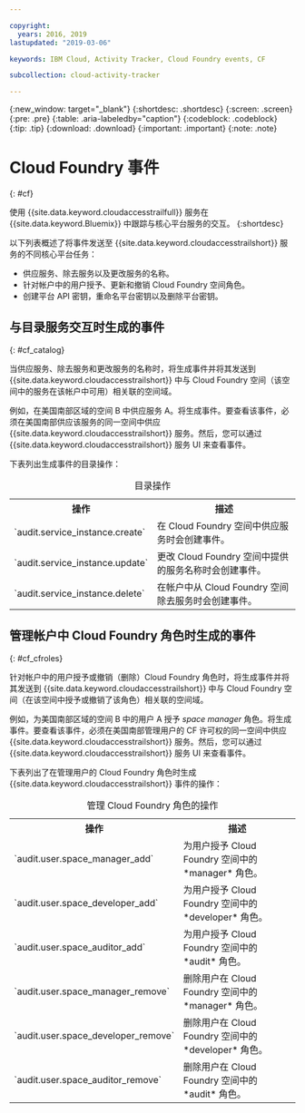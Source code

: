 ```yaml
---

copyright:
  years: 2016, 2019
lastupdated: "2019-03-06"

keywords: IBM Cloud, Activity Tracker, Cloud Foundry events, CF

subcollection: cloud-activity-tracker

---
```


{:new_window: target="_blank"}
{:shortdesc: .shortdesc}
{:screen: .screen}
{:pre: .pre}
{:table: .aria-labeledby="caption"}
{:codeblock: .codeblock}
{:tip: .tip}
{:download: .download}
{:important: .important}
{:note: .note}


# Cloud Foundry 事件
{: #cf}

使用 {{site.data.keyword.cloudaccesstrailfull}} 服务在 {{site.data.keyword.Bluemix}} 中跟踪与核心平台服务的交互。
{:shortdesc}


以下列表概述了将事件发送至 {{site.data.keyword.cloudaccesstrailshort}} 服务的不同核心平台任务： 

* 供应服务、除去服务以及更改服务的名称。
* 针对帐户中的用户授予、更新和撤销 Cloud Foundry 空间角色。
* 创建平台 API 密钥，重命名平台密钥以及删除平台密钥。


## 与目录服务交互时生成的事件
{: #cf_catalog}

当供应服务、除去服务和更改服务的名称时，将生成事件并将其发送到 {{site.data.keyword.cloudaccesstrailshort}} 中与 Cloud Foundry 空间（该空间中的服务在该帐户中可用）相关联的空间域。 

例如，在美国南部区域的空间 B 中供应服务 A。将生成事件。要查看该事件，必须在美国南部供应该服务的同一空间中供应 {{site.data.keyword.cloudaccesstrailshort}} 服务。然后，您可以通过 {{site.data.keyword.cloudaccesstrailshort}} 服务 UI 来查看事件。

下表列出生成事件的目录操作：

<table>
  <caption>目录操作</caption>
  <tr>
    <th>操作</th>
	  <th>描述</th>
  <tr>
  <tr>
    <td>`audit.service_instance.create`</td>
	<td>在 Cloud Foundry 空间中供应服务时会创建事件。</td>
  </tr>
  <tr>
    <td>`audit.service_instance.update`</td>
	<td>更改 Cloud Foundry 空间中提供的服务名称时会创建事件。</td>
  </tr>
  <tr>
    <td>`audit.service_instance.delete`</td>
	<td>在帐户中从 Cloud Foundry 空间除去服务时会创建事件。</td>
  </tr>
</table>


 	

## 管理帐户中 Cloud Foundry 角色时生成的事件
{: #cf_cfroles} 

针对帐户中的用户授予或撤销（删除）Cloud Foundry 角色时，将生成事件并将其发送到 {{site.data.keyword.cloudaccesstrailshort}} 中与 Cloud Foundry 空间（在该空间中授予或撤销了该角色）相关联的空间域。 

例如，为美国南部区域的空间 B 中的用户 A 授予 *space manager* 角色。将生成事件。要查看该事件，必须在美国南部管理用户的 CF 许可权的同一空间中供应 {{site.data.keyword.cloudaccesstrailshort}} 服务。然后，您可以通过 {{site.data.keyword.cloudaccesstrailshort}} 服务 UI 来查看事件。


下表列出了在管理用户的 Cloud Foundry 角色时生成 {{site.data.keyword.cloudaccesstrailshort}} 事件的操作：

<table>
  <caption>管理 Cloud Foundry 角色的操作</caption>
  <tr>
    <th>操作</th>
	<th>描述</th>
  <tr>
  <tr>
    <td>`audit.user.space_manager_add`</td>
	<td>为用户授予 Cloud Foundry 空间中的 *manager* 角色。</td>
  </tr>
  <tr>
    <td>`audit.user.space_developer_add`</td>
	<td>为用户授予 Cloud Foundry 空间中的 *developer* 角色。</td>
  </tr>
  <tr>
    <td>`audit.user.space_auditor_add`</td>
	<td>为用户授予 Cloud Foundry 空间中的 *audit* 角色。</td>
  </tr>
  <tr>
    <td>`audit.user.space_manager_remove`</td>
	<td>删除用户在 Cloud Foundry 空间中的 *manager* 角色。</td>
  </tr>
  <tr>
    <td>`audit.user.space_developer_remove`</td>
	<td>删除用户在 Cloud Foundry 空间中的 *developer* 角色。</td>
  </tr>
  <tr>
    <td>`audit.user.space_auditor_remove`</td>
	<td>删除用户在 Cloud Foundry 空间中的 *audit* 角色。</td>
  </tr>
</table>






	
 	
 	
